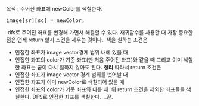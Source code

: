 목적 : 주어진 좌표에 newColor를 색칠한다.
<pre>
image[sr][sc] = newColor;
</pre>
​
dfs로 주어진 좌표를 변경해 가면서 해결할 수 있다.
재귀함수를 사용할 때 가장 중요한 점은 언제 return 할지 조건을 세우는 것이다.
​
색을 칠하는 조건은
* 인접한 좌표가 image vector경계 범위 내에 있을 때
* 인접한 좌표의 color가 기준 좌표(맨 처음 주어진 좌표)와 같을 때
​
그리고 이미 색칠한 좌표는 굳이 다시 칠하지 않아도 된다.
​
**정리**
따라서 return 조건은
* 인접한 좌표가 image vector 경계 범위를 벗어날 때
* 인접한 좌표가 이미 newColor로 색칠되어 있을 때
* 인접한 좌표의 color가 기준 좌표와 다를 때
​
위 return 조건을 제외한 좌표들을 색칠한다.
DFS로 인접한 좌표를 색칠한다.
​
_끝.